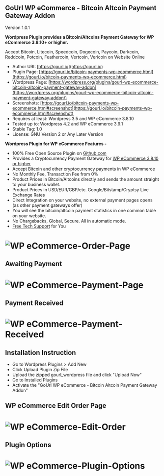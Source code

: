 
GoUrl WP eCommerce - Bitcoin Altcoin Payment Gateway Addon
-----------------------------------------------------------

Version 1.0.1


**Wordpress Plugin provides a Bitcoin/Altcoins Payment Gateway for WP eCommerce 3.8.10+ or higher.**

Accept Bitcoin, Litecoin, Speedcoin, Dogecoin, Paycoin, Darkcoin, Reddcoin, Potcoin, Feathercoin, Vertcoin, Vericoin on Website Online

* Author URI: [https://gourl.io](https://gourl.io)
* Plugin Page: [https://gourl.io/bitcoin-payments-wp-ecommerce.html](https://gourl.io/bitcoin-payments-wp-ecommerce.html)
* Wordpress Page: [https://wordpress.org/plugins/gourl-wp-ecommerce-bitcoin-altcoin-payment-gateway-addon](https://wordpress.org/plugins/gourl-wp-ecommerce-bitcoin-altcoin-payment-gateway-addon/)
* Screenshots: [https://gourl.io/bitcoin-payments-wp-ecommerce.html#screenshot](https://gourl.io/bitcoin-payments-wp-ecommerce.html#screenshot)
* Requires at least: Wordpress 3.5 and WP eCommerce 3.8.10
* Tested up to: Wordpress 4.2 and WP eCommerce 3.9.1 
* Stable Tag: 1.0
* License: GNU Version 2 or Any Later Version


**Wordpress Plugin for WP eCommerce Features -**

* 100% Free Open Source Plugin on [Github.com](https://github.com/cryptoapi/Bitcoin-Payments-WP-eCommerce)
* Provides a Cryptocurrency Payment Gateway for [WP eCommerce 3.8.10 or higher](https://wordpress.org/plugins/wp-e-commerce)
* Accept Bitcoin and other cryptocurrency payments in WP eCommerce
* No Monthly Fee, Transaction Fee from 0%
* Product Prices in Bitcoin/Altcoins directly and sends the amount straight to your business wallet.
* Product Prices in USD/EUR/GBP/etc. Google/Bitstamp/Cryptsy Live Exchange Rates
* Direct Integration on your website, no external payment pages opens (as other payment gateways offer)
* You will see the bitcoin/altcoin payment statistics in one common table on your website. 
* No Chargebacks, Global, Secure. All in automatic mode.
* [Free Tech Support](https://gourl.io/view/contact/Contact_Us.html) for You


# ![WP eCommerce-Order-Page](https://gourl.io/images/wp-ecommerce/screenshot-2.png)


Awaiting Payment
----------------
# ![WP eCommerce-Payment-Page](https://gourl.io/images/wp-ecommerce/screenshot-3.png)


Payment Received
----------------
# ![WP eCommerce-Payment-Received](https://gourl.io/images/wp-ecommerce/screenshot-4.png)


Installation Instruction
----------------
* Go to Wordpress Plugins > Add New
* Click Upload Plugin Zip File
* Upload the zipped gourl_wordpress file and click "Upload Now"
* Go to Installed Plugins
* Activate the "GoUrl WP eCommerce - Bitcoin Altcoin Payment Gateway Addon"

  
  
  
WP eCommerce Edit Order Page
----------------
   
# ![WP eCommerce-Edit-Order](https://gourl.io/images/wp-ecommerce/screenshot-5.png)



Plugin Options
----------------

  
# ![WP eCommerce-Plugin-Options](https://gourl.io/images/wp-ecommerce/screenshot-1.png)
     
